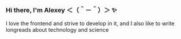 ### Hi there,  I'm Alexey ＜（＾－＾）＞ ✨

I love the frontend and strive to develop in it, and I also like to write longreads about technology and science
<!--
**Inventoris/Inventoris** is a ✨ _special_ ✨ repository because its `README.md` (this file) appears on your GitHub profile.

Here are some ideas to get you started:

- 🔭 I’m currently working on ...
- 🌱 I’m currently learning ...
- 👯 I’m looking to collaborate on ...
- 🤔 I’m looking for help with ...
- 💬 Ask me about ...
- 📫 How to reach me: ...
- 😄 Pronouns: ...
- ⚡ Fun fact: ...
-->
